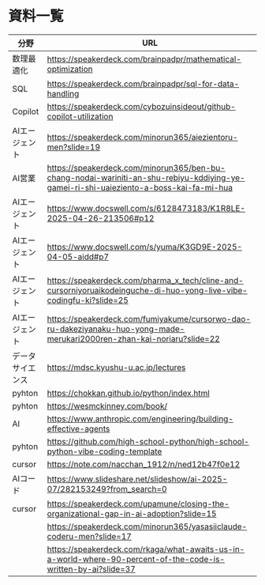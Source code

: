 # 資料一覧
|分野|URL|
|---|---|
|数理最適化|https://speakerdeck.com/brainpadpr/mathematical-optimization|
|SQL|https://speakerdeck.com/brainpadpr/sql-for-data-handling|
|Copilot|https://speakerdeck.com/cybozuinsideout/github-copilot-utilization|
|AIエージェント|https://speakerdeck.com/minorun365/aiezientoru-men?slide=19|
|AI営業|https://speakerdeck.com/minorun365/ben-bu-chang-nodai-wariniti-an-shu-rebiyu-kddiying-ye-gamei-ri-shi-uaieziento-a-boss-kai-fa-mi-hua|
|AIエージェント|https://www.docswell.com/s/6128473183/K1R8LE-2025-04-26-213506#p12|
|AIエージェント|https://www.docswell.com/s/yuma/K3GD9E-2025-04-05-aidd#p7|
|AIエージェント|https://speakerdeck.com/pharma_x_tech/cline-and-cursorniyoruaikodeinguche-di-huo-yong-live-vibe-codingfu-ki?slide=25|
|AIエージェント|https://speakerdeck.com/fumiyakume/cursorwo-dao-ru-dakeziyanaku-huo-yong-made-merukari2000ren-zhan-kai-noriaru?slide=22|
|データサイエンス|https://mdsc.kyushu-u.ac.jp/lectures|
|pyhton|https://chokkan.github.io/python/index.html|
|pyhton|https://wesmckinney.com/book/|
|AI|https://www.anthropic.com/engineering/building-effective-agents|
|pyhton|https://github.com/high-school-python/high-school-python-vibe-coding-template|
|cursor|https://note.com/nacchan_1912/n/ned12b47f0e12|
|AIコード|https://www.slideshare.net/slideshow/ai-2025-07/282153249?from_search=0|
|cursor|https://speakerdeck.com/upamune/closing-the-organizational-gap-in-ai-adoption?slide=15|
||https://speakerdeck.com/minorun365/yasasiiclaude-coderu-men?slide=17|
||https://speakerdeck.com/rkaga/what-awaits-us-in-a-world-where-90-percent-of-the-code-is-written-by-ai?slide=37|
